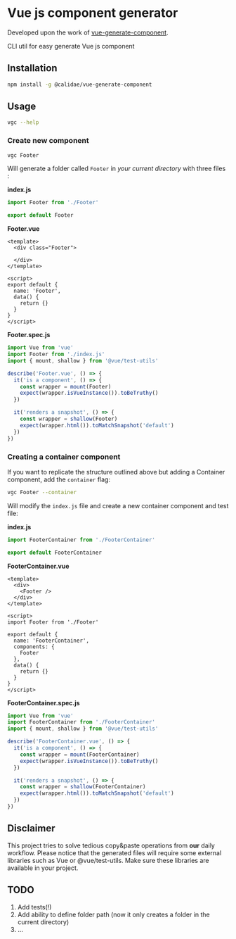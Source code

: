 # Vue js component generator

Developed upon the work of [vue-generate-component](https://github.com/NetanelBasal/vue-generate-component).

CLI util for easy generate Vue js component

## Installation
```bash
npm install -g @calidae/vue-generate-component
```

## Usage

```bash
vgc --help
```

### Create new component
```bash
vgc Footer
```
Will generate a folder called `Footer` in *your current directory* with three files :


**index.js**
```js
import Footer from './Footer'

export default Footer
```



**Footer.vue**
```vue
<template>
  <div class="Footer">

  </div>
</template>

<script>
export default {
  name: 'Footer',
  data() {
    return {}
  }
}
</script>
```


**Footer.spec.js**
```javascript
import Vue from 'vue'
import Footer from './index.js'
import { mount, shallow } from '@vue/test-utils'

describe('Footer.vue', () => {
  it('is a component', () => {
    const wrapper = mount(Footer)
    expect(wrapper.isVueInstance()).toBeTruthy()
  })

  it('renders a snapshot', () => {
    const wrapper = shallow(Footer)
    expect(wrapper.html()).toMatchSnapshot('default')
  })
})
```


### Creating a container component
If you want to replicate the structure outlined above but adding a Container
component, add the `container` flag:

```bash
vgc Footer --container
```

Will modify the `index.js` file and create a new container component and test file:

**index.js**
```js
import FooterContainer from './FooterContainer'

export default FooterContainer
```

**FooterContainer.vue**
```vue
<template>
  <div>
    <Footer />
  </div>
</template>

<script>
import Footer from './Footer'

export default {
  name: 'FooterContainer',
  components: {
    Footer
  },
  data() {
    return {}
  }
}
</script>
```


**FooterContainer.spec.js**
```javascript
import Vue from 'vue'
import FooterContainer from './FooterContainer'
import { mount, shallow } from '@vue/test-utils'

describe('FooterContainer.vue', () => {
  it('is a component', () => {
    const wrapper = mount(FooterContainer)
    expect(wrapper.isVueInstance()).toBeTruthy()
  })

  it('renders a snapshot', () => {
    const wrapper = shallow(FooterContainer)
    expect(wrapper.html()).toMatchSnapshot('default')
  })
})
```


## Disclaimer

This project tries to solve tedious copy&paste operations from **our** daily workflow.
Please notice that the generated files will require some external libraries such as
Vue or @vue/test-utils. Make sure these libraries are available in your project.


## TODO

1. Add tests(!)
2. Add ability to define folder path (now it only creates a folder in the current directory)
3. ...

